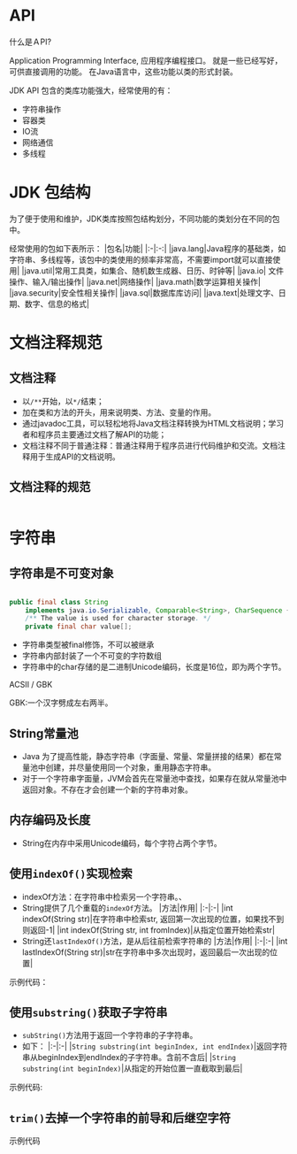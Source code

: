 # API　
什么是ＡPI?

Application Programming Interface, 应用程序编程接口。
就是一些已经写好，可供直接调用的功能。
在Java语言中，这些功能以类的形式封装。

JDK API 包含的类库功能强大，经常使用的有：
- 字符串操作
- 容器类
- IO流
- 网络通信
- 多线程


# JDK 包结构

为了便于使用和维护，JDK类库按照包结构划分，不同功能的类划分在不同的包中。

经常使用的包如下表所示：
|包名|功能|
|:-|:-:|
|java.lang|Java程序的基础类，如字符串、多线程等，该包中的类使用的频率非常高，不需要import就可以直接使用|
|java.util|常用工具类，如集合、随机数生成器、日历、时钟等|
|java.io| 文件操作、输入/输出操作|
|java.net|网络操作|
|java.math|数学运算相关操作|
|java.security|安全性相关操作|
|java.sql|数据库库访问|
|java.text|处理文字、日期、数字、信息的格式|


# 文档注释规范

## 文档注释
- 以`/**`开始，以`*/`结束；
- 加在类和方法的开头，用来说明类、方法、变量的作用。
- 通过javadoc工具，可以轻松地将Java文档注释转换为HTML文档说明；学习者和程序员主要通过文档了解API的功能；
- 文档注释不同于普通注释：普通注释用于程序员进行代码维护和交流。文档注释用于生成API的文档说明。


## 文档注释的规范
```java

```

# 字符串

## 字符串是不可变对象
```java

public final class String
    implements java.io.Serializable, Comparable<String>, CharSequence {
    /** The value is used for character storage. */
    private final char value[];

```
- 字符串类型被final修饰，不可以被继承
- 字符串内部封装了一个不可变的字符数组
- 字符串中的char存储的是二进制Unicode编码，长度是16位，即为两个字节。

ACSII / GBK 

GBK:一个汉字劈成左右两半。


## String常量池
- Java 为了提高性能，静态字符串（字面量、常量、常量拼接的结果）都在常量池中创建，并尽量使用同一个对象，重用静态字符串。
- 对于一个字符串字面量，JVM会首先在常量池中查找，如果存在就从常量池中返回对象。不存在才会创建一个新的字符串对象。

## 内存编码及长度
- String在内存中采用Unicode编码，每个字符占两个字节。



## 使用`indexOf()`实现检索
- indexOf方法：在字符串中检索另一个字符串。、
- String提供了几个重载的`indexOf`方法。
|方法|作用|
|:-|:-|
|int indexOf(String str)|在字符串中检索str, 返回第一次出现的位置，如果找不到则返回-1|
|int indexOf(String str, int fromIndex)|从指定位置开始检索str|
- String还`lastIndexOf()`方法，是从后往前检索字符串的
|方法|作用|
|:-|:-|
|int lastIndexOf(String str)|str在字符串中多次出现时，返回最后一次出现的位置|

示例代码：


## 使用`substring()`获取子字符串

- `subString()`方法用于返回一个字符串的子字符串。
- 如下：
|:-|:-|
|`String substring(int beginIndex, int endIndex)`|返回字符串从beginIndex到endIndex的子字符串。含前不含后|
|`String substring(int beginIndex)`|从指定的开始位置一直截取到最后|

示例代码:

## `trim()`去掉一个字符串的前导和后继空字符

示例代码